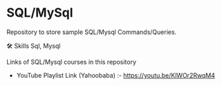 # SQL/MySql
Repository to store sample SQL/Mysql Commands/Queries.

🛠 Skills
Sql, Mysql

Links of SQL/Mysql courses in this repository
- YouTube Playlist Link (Yahoobaba) :- https://youtu.be/KlWOr2RwqM4
